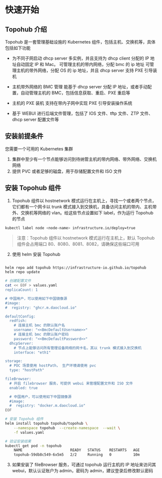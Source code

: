 # 快速开始

## Topohub 介绍

Topohub 是一套管理基础设施的 Kubernetes 组件，包括主机、交换机等，具体包括如下功能

* 为不同子网启动 dhcp server 多实例，并且支持为 dhcp client 分配的 IP 地址自动固定 IP 和 Mac。
   可管理主机的带内网络，分配 bmc 的 ip 地址
   可管理主机的带外网络，分配 OS 的 ip 地址，并且 dhcp server 支持 PXE 引导装机

* 主机带外网络的 BMC 管理 
    能基于 dhcp server 分配 IP 地址，或者手动配置，自动管理主机的 BMC，包括信息获取、重启、PXE 重启等

* 主机的 PXE 装机
    支持在带内子网中实现 PXE 引导安装操作系统

* 基于 WEBUI 进行后端文件管理，包括了 IOS 文件、tftp 文件、ZTP 文件、dhcp server 配置文件等

## 安装前提条件

您需要一个可用的 Kubernetes 集群

1. 集群中至少有一个节点能够访问到待纳管主机的带内网络、带外网络、交换机网络
2. 提供 PVC 或者足够的磁盘，用于存储配置文件和 ISO 文件

## 安装 Topohub 组件

1. Topohub 组件以 hostnetwork 模式运行在主机上，寻找一个或者两个节点，它们都有一个网卡以 trunk 模式接入到交换机，具备访问主机的带内、主机带外、交换机等网络的 vlan。给这些节点设置如下 label，作为运行 Topohub 的节点

```bash
kubectl label node <node-name> infrastructure.io/deploy=true
```

> 注意：Topohub 组件以 hostnetwork 模式运行在主机上，默认 Topohub 组件会占用端口 80、8080、8081、8082，请确保这些端口可用

2. 使用 helm 安装 Topohub

```bash

helm repo add topohub https://infrastructure-io.github.io/topohub
helm repo update

# 创建配置文件
cat << EOF > values.yaml
replicaCount: 1

# 中国用户，可以使用如下中国镜像源
#image:
#  registry: "ghcr.m.daocloud.io"

defaultConfig:
  redfish:
    # 连接主机 bmc 的默认账户名 
    username: "<<BmcDefaultUsername>>"
    # 连接主机 bmc 的默认账户密码
    password: "<<BmcDefaultPassword>>"
  dhcpServer:
    # 节点上能够访问所有管理设备网络的网卡名，其以 trunk 模式接入到交换机
    interface: "eth1"

storage:
  # POC 场景使用 hostPath， 生产环境请使用 pvc
  type: "hostPath"

fileBrowser:
  # 开启 filebrowser 服务，可提供 webui 来管理配置文件和 ISO 文件
  enabled: true

  # 中国用户，可以使用如下中国镜像源
  #image:
  #  registry: "docker.m.daocloud.io"
EOF

# 安装 Topohub 组件
helm install topohub topohub/topohub \
    --namespace topohub  --create-namespace  --wait \
    -f values.yaml

# 验证安装结果
kubectl get pod -n topohub
    NAME                      READY   STATUS    RESTARTS   AGE
    topohub-59db8c549-6x5m5   2/2     Running   0          10m

```

3. 如果安装了 fileBrowser 服务，可通过 topohub 运行主机的 IP 地址来访问其 webui，默认认证账户为 admin，密码为 admin，建议登录后修改默认密码
